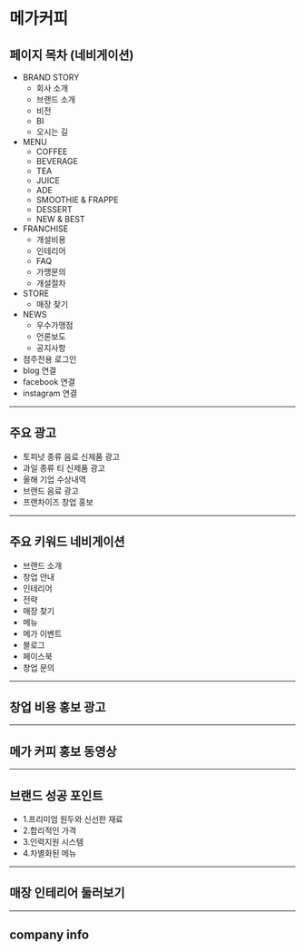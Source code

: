 # 메가커피

## 페이지 목차 (네비게이션)

- BRAND STORY
  - 회사 소개
  - 브랜드 소개
  - 비전
  - BI
  - 오시는 길
- MENU
  - COFFEE
  - BEVERAGE
  - TEA
  - JUICE
  - ADE
  - SMOOTHIE & FRAPPE
  - DESSERT
  - NEW & BEST
- FRANCHISE
  - 개설비용
  - 인테리어
  - FAQ
  - 가맹문의
  - 개설절차
- STORE
  - 매장 찾기
- NEWS
  - 우수가맹점
  - 언론보도
  - 공지사항
- 점주전용 로그인
- blog 연결
- facebook 연결
- instagram 연결

---

## 주요 광고

- 토피넛 종류 음료 신제품 광고
- 과일 종류 티 신제품 광고
- 올해 기업 수상내역
- 브랜드 음료 광고
- 프랜차이즈 창업 홍보

---

## 주요 키워드 네비게이션

- 브랜드 소개
- 창업 안내
- 인테리어
- 전략
- 매장 찾기
- 메뉴
- 메가 이벤트
- 블로그
- 페이스북
- 창업 문의

---

## 창업 비용 홍보 광고

---

## 메가 커피 홍보 동영상

---

## 브랜드 성공 포인트

- 1.프리미엄 원두와 신선한 재료
- 2.합리적인 가격
- 3.인력지원 시스템
- 4.차별화된 메뉴

---

## 매장 인테리어 둘러보기

---

## company info

